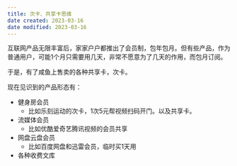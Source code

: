 ```yaml
---
title: 次卡、共享卡思维
date created: 2023-03-16
date modified: 2023-03-16
---
```


互联网产品无限丰富后，家家户户都推出了会员制，包年包月。但有些产品，作为普通用户，可能1个月只需要用几天，非常不愿意为了几天的作用，而包月订阅。

于是，有了咸鱼上售卖的各种共享卡，次卡。

现在见识到的产品形态有：

- 健身房会员
	- 比如乐刻运动的次卡，1次5元帮视频扫码开门。以及共享卡。
- 流媒体会员
	- 比如优酷爱奇艺腾讯视频的会员共享
- 网盘云盘会员
	- 比如百度网盘和迅雷会员，临时买1天用
- 各种收费文库
